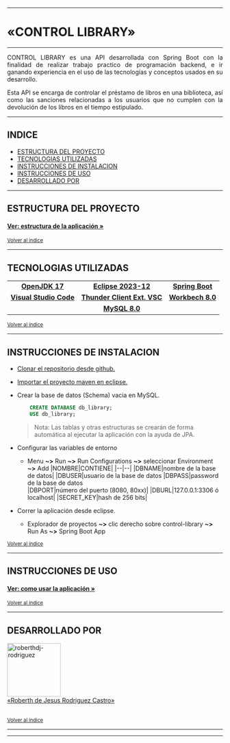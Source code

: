 
---
# «CONTROL LIBRARY»
---

<p align="justify"> CONTROL LIBRARY es una API desarrollada con Spring Boot con la finalidad de realizar trabajo practico de programación backend, e ir ganando experiencia en el uso de las tecnologías y conceptos usados en su desarrollo.</p>

<p align="justify"> Esta API se encarga de controlar el préstamo de libros en una biblioteca, así como las sanciones relacionadas a los usuarios que no cumplen con la devolución de los libros en el tiempo estipulado.
</p>

---

## INDICE

* [ESTRUCTURA DEL PROYECTO](#estructura-del-proyecto)
* [TECNOLOGIAS UTILIZADAS](#tecnologias-utilizadas)
* [INSTRUCCIONES DE INSTALACION](#instrucciones-de-instalacion)
* [INSTRUCCIONES DE USO](#instrucciones-de-uso)
* [DESARROLLADO POR](#desarrollado-por)

---

## ESTRUCTURA DEL PROYECTO

#### [Ver: estructura de la aplicación »](/readme/STRUCTURE.md)

<sub>[Volver al índice](#indice)</sub>

---

## TECNOLOGIAS UTILIZADAS

||||
|:---:|:---:|:---:|
|[**OpenJDK 17**]("https://jdk.java.net/archive/")|[**Eclipse 2023-12**]("https://www.eclipse.org/downloads/packages/release/2023-12/r")|[**Spring Boot**]("https://spring.io/projects/spring-boot#overview")|
|[**Visual Studio Code**]("https://code.visualstudio.com/download")|[**Thunder Client Ext. VSC**]("https://marketplace.visualstudio.com/items?itemName=rangav.vscode-thunder-client")|[**Workbech 8.0**]("https://dev.mysql.com/downloads/mysql/8.0.html")|
||[**MySQL 8.0**]("https://dev.mysql.com/downloads/mysql/8.0.html")||

<sub>[Volver al índice](#indice)</sub>

---

## INSTRUCCIONES DE INSTALACION

- [Clonar el repositorio desde github.]("https://docs.github.com/es/repositories/creating-and-managing-repositories/cloning-a-repository")

- [Importar el proyecto maven en eclipse.]("https://chuidiang.org/index.php?title=Crear_proyecto_Maven_en_Eclipse#Importar_un_proyecto_maven_existente_en_Eclipse")

- Crear la base de datos (Schema) vacia en MySQL.

    ``` SQL
        CREATE DATABASE db_library;
        USE db_library;
    ```      
    > Nota: Las tablas y otras estructuras se crearán de forma automática al ejecutar la aplicación con la ayuda de JPA.

- Configurar las variables de entorno  

    - Menu **~>** Run **~>** Run Configurations **~>** seleccionar Environment **~>** Add
        |NOMBRE|CONTIENE|
        |--|--|
        |DBNAME|nombre de la base de datos|
        |DBUSER|usuario de la base de datos
        |DBPASS|password de la base de datos  
        |DBPORT|número del puerto (8080, 80xx)|
        |DBURL|127.0.0.1:3306 ó localhost|
        |SECRET_KEY|hash de 256 bits|

- Correr la aplicación desde eclipse.
    - Explorador de proyectos **~>** clic derecho sobre control-library **~>** Run As **~>** Spring Boot App

<sub>[Volver al índice](#indice)</sub>

---

## INSTRUCCIONES DE USO

#### [Ver: como usar la aplicación »](/readme/USE.md)

<sub>[Volver al índice](#indice)</sub>

---

## DESARROLLADO POR

<a href="https://github.com/roberthdj" target="blank">
    <img align="center" src="https://avatars.githubusercontent.com/u/120141795?v=4" alt="roberthdj-rodriguez" height="125" width="125"/>
    <br>
    «Roberth de Jesus Rodriguez Castro»  
    <br><br>      
</a>

<sub>[Volver al índice](#indice)</sub>

---
---
